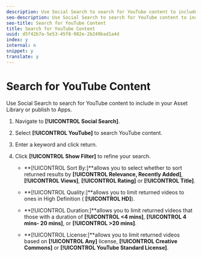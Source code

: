 ```yaml
---
description: Use Social Search to search for YouTube content to include in your Asset Library or publish to Apps.
seo-description: Use Social Search to search for YouTube content to include in your Asset Library or publish to Apps.
seo-title: Search for YouTube Content
title: Search for YouTube Content
uuid: d5f42b7a-5e53-45f8-982e-2b249bad1a4d
index: y
internal: n
snippet: y
translate: y
---
```


# Search for YouTube Content

Use Social Search to search for YouTube content to include in your Asset Library or publish to Apps.

1. Navigate to **[!UICONTROL Social Search]**.
1. Select **[!UICONTROL YouTube]** to search YouTube content.
1. Enter a keyword and click return.
1. Click **[!UICONTROL Show Filter]** to refine your search.

    * **[!UICONTROL Sort By:]**allows you to select whether to sort returned results by **[!UICONTROL Relevance, Recently Added]**, **[!UICONTROL Views]**, **[!UICONTROL Rating]** or **[!UICONTROL Title]**.
    
    * **[!UICONTROL Quality:]**allows you to limit returned videos to ones in High Definition ( **[!UICONTROL HD]**).
    
    * **[!UICONTROL Duration:]**allows you to limit returned videos that those with a duration of **[!UICONTROL <4 mins]**, **[!UICONTROL 4 mins- 20 mins]**, or **[!UICONTROL >20 mins]**.
    
    * **[!UICONTROL License:]**allows you to limit returned videos based on **[!UICONTROL Any]** license, **[!UICONTROL Creative Commons]** or **[!UICONTROL YouTube Standard License]**.

